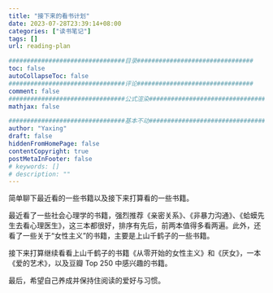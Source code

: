 ```yaml
---
title: "接下来的看书计划"
date: 2023-07-28T23:39:14+08:00
categories: ["读书笔记"]
tags: []
url: reading-plan

################################目录################################
toc: false
autoCollapseToc: false
################################评论################################
comment: false
################################公式渲染################################
mathjax: false

################################基本不动################################
author: "Yaxing"
draft: false
hiddenFromHomePage: false
contentCopyright: true
postMetaInFooter: false
# keywords: []
# description: ""
---
```


简单聊下最近看的一些书籍以及接下来打算看的一些书籍。<!--more-->

最近看了一些社会心理学的书籍，强烈推荐《亲密关系》、《非暴力沟通》、《蛤蟆先生去看心理医生》，这三本都很好，排序有先后，前两本值得多看两遍。此外，还看了一些关于“女性主义”的书籍，主要是上山千鹤子的一些书籍。

接下来打算继续看看上山千鹤子的书籍《从零开始的女性主义》和《厌女》，一本《爱的艺术》，以及豆瓣 Top 250 中感兴趣的书籍。

最后，希望自己养成并保持住阅读的爱好与习惯。
